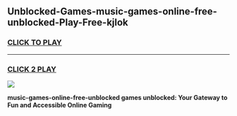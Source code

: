 
## Unblocked-Games-music-games-online-free-unblocked-Play-Free-kjlok
<h3>
<a href="https://premium76.site?title=music-games-online-free-unblocked&ref=23A">CLICK TO PLAY</a></h3>
<hr>

<h3>
<a href="https://premium76.site?title=music-games-online-free-unblocked&ref=23A">CLICK 2 PLAY</a>
  
</h3>

<a href="https://premium76.site?title=music-games-online-free-unblocked&ref=23A"><img src="https://clearcache.store/games.png"></a>


**music-games-online-free-unblocked games unblocked: Your Gateway to Fun and Accessible Online Gaming**

